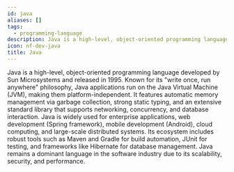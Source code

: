 ```yaml
---
id: java
aliases: []
tags:
  - programming-language
description: Java is a high-level, object-oriented programming language developed by Sun Microsystems and released in 1995.
icon: nf-dev-java
title: Java
---
```


Java is a high-level, object-oriented programming language developed by Sun Microsystems and released in 1995. Known for its "write once, run anywhere" philosophy, Java applications run on the Java Virtual Machine (JVM), making them platform-independent. It features automatic memory management via garbage collection, strong static typing, and an extensive standard library that supports networking, concurrency, and database interaction. Java is widely used for enterprise applications, web development (Spring framework), mobile development (Android), cloud computing, and large-scale distributed systems. Its ecosystem includes robust tools such as Maven and Gradle for build automation, JUnit for testing, and frameworks like Hibernate for database management. Java remains a dominant language in the software industry due to its scalability, security, and performance.
